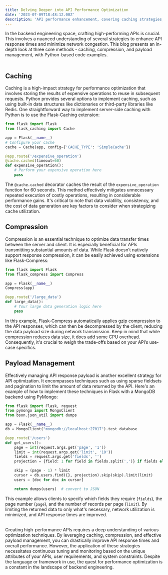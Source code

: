 ```yaml
---
title: Delving Deeper into API Performance Optimization
date: '2023-07-09T18:48:12.00Z'
description: 'API performance enhancement, covering caching strategies, data compression techniques, and effective payload management'
---
```



In the backend engineering space, crafting high-performing APIs is crucial. This involves a nuanced understanding of several strategies to enhance API response times and minimize network congestion. This blog presents an in-depth look at three core methods - caching, compression, and payload management, with Python-based code examples.<br/> <br/>

## Caching
Caching is a high-impact strategy for performance optimization that involves storing the results of expensive operations to reuse in subsequent requests. Python provides several options to implement caching, such as using built-in data structures like dictionaries or third-party libraries like Redis. One straightforward way to implement server-side caching with Python is to use the Flask-Caching extension:
```python
from flask import Flask
from flask_caching import Cache

app = Flask(__name__)
# Configure your cache
cache = Cache(app, config={'CACHE_TYPE': 'SimpleCache'})

@app.route('/expensive_operation')
@cache.cached(timeout=60)
def expensive_operation():
    # Perform your expensive operation here
    pass
```

The `@cache.cached` decorator caches the result of the `expensive_operation` function for 60 seconds. This method effectively mitigates unnecessary repeated execution of costly operations, resulting in considerable performance gains. It's critical to note that data volatility, consistency, and the cost of data generation are key factors to consider when strategizing cache utilization.


## Compression
Compression is an essential technique to optimize data transfer times between the server and client. It is especially beneficial for APIs transmitting substantial amounts of data. While Flask doesn’t natively support response compression, it can be easily achieved using extensions like Flask-Compress:
```python
from flask import Flask
from flask_compress import Compress

app = Flask(__name__)
Compress(app)

@app.route('/large_data')
def large_data():
    # Your large data generation logic here
    pass
```

In this example, Flask-Compress automatically applies gzip compression to the API responses, which can then be decompressed by the client, reducing the data payload size during network transmission. Keep in mind that while compression reduces data size, it does add some CPU overhead. Consequently, it's crucial to weigh the trade-offs based on your API’s use-case specifics.


## Payload Management
Effectively managing API response payload is another excellent strategy for API optimization. It encompasses techniques such as using sparse fieldsets and pagination to limit the amount of data returned by the API. Here's an example of how to implement these techniques in Flask with a MongoDB backend using PyMongo:
```python
from flask import Flask, request
from pymongo import MongoClient
from bson.json_util import dumps

app = Flask(__name__)
db = MongoClient("mongodb://localhost:27017").test_database

@app.route('/users')
def get_users():
    page = int(request.args.get('page', '1'))
    limit = int(request.args.get('limit', '10'))
    fields = request.args.get('fields', '')  
    projection = {field: 1 for field in fields.split(',')} if fields else {}

    skip = (page - 1) * limit
    cursor = db.users.find({}, projection).skip(skip).limit(limit)
    users = [doc for doc in cursor]

    return dumps(users)  # convert to JSON
```
This example allows clients to specify which fields they require (`fields`), the page number (`page`), and the number of records per page (`limit`). By limiting the returned data to only what's necessary, network utilization is minimized, and API response times are improved. <br/> <br/>

Creating high-performance APIs requires a deep understanding of various optimization techniques. By leveraging caching, compression, and effective payload management, you can drastically improve API response times and overall performance. However, the application of these strategies necessitates continuous tuning and monitoring based on the unique attributes of your APIs, user requirements, and system constraints. Despite the language or framework in use, the quest for performance optimization is a constant in the landscape of backend engineering.
